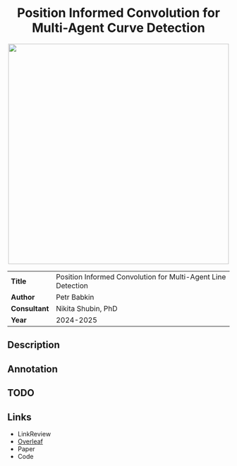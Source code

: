 <div align="center">  
    <h1> Position Informed Convolution for Multi-Agent Curve Detection </h1>
</div>

<div align="center">  
    <img src="images/implicit.webp" width="500px" />
</div>

<table>
    <tr>
        <td align="left"> <b> Title </b> </td>
        <td> Position Informed Convolution for Multi-Agent Line Detection </td>
    </tr>
    <tr>
        <td align="left"> <b> Author </b> </td>
        <td> Petr Babkin </td>
    </tr>
    <tr>
        <td align="left"> <b> Consultant </b> </td>
        <td> Nikita Shubin, PhD </td>
    </tr>
    <tr>
        <td align="left"> <b> Year </b> </td>
        <td> 2024-2025 </td>
    </tr>
</table>

## Description



## Annotation



## TODO



## Links
- LinkReview
- [Overleaf](https://www.overleaf.com/7418856895cvhqhmpxvngm#63b794)
- Paper
- Code



